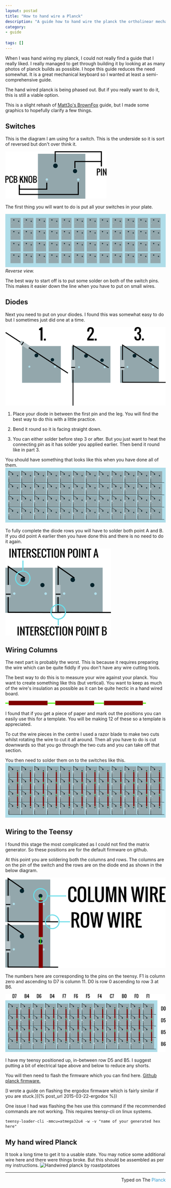 ```yaml
---
layout: postad
title: "How to hand wire a Planck"
description: "A guide how to hand wire the planck the ortholinear mechanical keyboard."
category: 
- guide

tags: []
---
```


When I was hand wiring my planck, I could not really find a guide that I really liked. I really managed to get through building it by looking at as many photos of planck builds as possible. I hope this guide reduces the need somewhat. It is a great mechanical keyboard so I wanted at least a semi-comprehensive guide.

The hand wired planck is being phased out. But if you really want to do it, this is still a viable option.

This is a slight rehash of [Matt3o's BrownFox](https://deskthority.net/workshop-f7/brownfox-step-by-step-t6050.html) guide, but I made some graphics to hopefully clarify a few things.

## Switches
This is the diagram I am using for a switch. This is the underside so it is sort of reversed but don't over think it.

![switch underside diagram](/assets/planck-hand-wire-guide/switch-explanation-diagram.png)

The first thing you will want to do is put all your switches in your plate.

![switches in planck plate](/assets/planck-hand-wire-guide/switches-in-plate.png)
*Reverse view.*

The best way to start off is to put some solder on both of the switch pins. This makes it easier down the line when you have to put on small wires.

## Diodes

Next you need to put on your diodes. I found this was somewhat easy to do but I sometimes just did one at a time.

![diode placement](/assets/planck-hand-wire-guide/diode-bending-diagram.png)

1. Place your diode in between the first pin and the leg. You will find the best way to do this with a little practice.

2. Bend it round so it is facing straight down.

3. You can either solder before step 3 or after. But you just want to heat the connecting pin as it has solder you applied earlier. Then  bend it round like in part 3.

You should have something that looks like this when you have done all of them.
![diodes put in matrix](/assets/planck-hand-wire-guide/diodes-in-matrixish.png)

To fully complete the diode rows you will have to solder both point A and B. If you did point A earlier then you have done this and there is no need to do it again.

![where to solder for rows](/assets/planck-hand-wire-guide/diode-soldering-positions.png)

## Wiring Columns
The next part is probably the worst. This is because it requires preparing the wire which can be quite fiddly if you don't have any wire cutting tools.

The best way to do this is to measure your wire against your planck. You want to create something like this (but vertical). You want to keep as much of the wire's insulation as possible as it can be quite hectic in a hand wired board.

![How column wires should look](/assets/planck-hand-wire-guide/wire-look.png)

I found that if you get a piece of paper and mark out the positions you can easily use this for a template. You will be making 12 of these so a template is appreciated. 

To cut the wire pieces in the centre I used a razor blade to make two cuts whilst rotating the wire to cut it all around. Then all you have to do is cut downwards so that you go through the two cuts and you can take off that section.

You then need to solder them on to the switches like this.
![switches with wire on](/assets/planck-hand-wire-guide/matrix-with-wires.png)


## Wiring to the Teensy
I found this stage the most complicated as I could not find the matrix generator. So these positions are for the default firmware on github.

At this point you are soldering both the columns and rows. The columns are on the pin of the switch and the rows are on the diode end as shown in the below diagram.

![Where you need to solder rows and columns on the planck](/assets/planck-hand-wire-guide/soldering-directions-row-column.png)

The numbers here are corresponding to the pins on the teensy. F1 is column zero and ascending to D7 is column 11. D0 is row 0 ascending to row 3 at B6.

![matrix with column and row labels](/assets/planck-hand-wire-guide/matrix-with-wires-and-numbering.png)

I have my teensy positioned up, in-between row D5 and B5. I suggest putting a bit of electrical tape above and below to reduce any shorts.

You will then need to flash the firmware which you can find here. [Github planck firmware.](https://github.com/jackhumbert/qmk_firmware/tree/master/keyboard/planck)

[I wrote a guide on flashing the ergodox firmware which is fairly similar if you are stuck.]({% post_url 2015-03-22-ergodox %})

One issue I had was flashing the hex use this command if the recommended commands are not working. This requires teensy-cli on linux systems.

	teensy-loader-cli -mmcu=atmega32u4 -w -v "name of your generated hex here"

## My hand wired Planck

It took a long time to get it to a usable state. You may notice some additional wire here and there were things broke. But this should be assembled as per my instructions.
![Handwired planck by roastpotatoes](https://i.imgur.com/ic3M6dI.jpg)

---------------------------------
 <p style="text-align: right" >Typed on The <font color="#3399CC">Planck</font></p>


